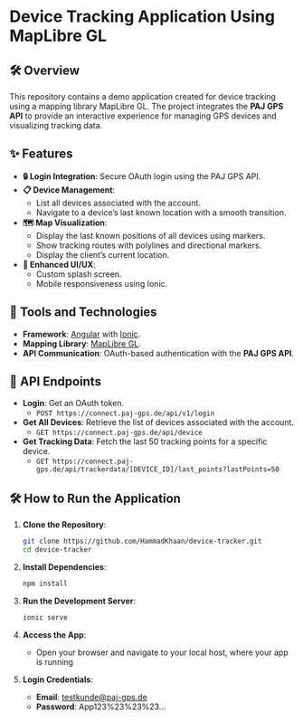 # Device Tracking Application Using MapLibre GL

## 🛠️ Overview
This repository contains a demo application created for device tracking using a mapping library MapLibre GL. The project integrates the **PAJ GPS API** to provide an interactive experience for managing GPS devices and visualizing tracking data.

## ✨ Features
- **🔒 Login Integration**: Secure OAuth login using the PAJ GPS API.
- **📋 Device Management**:
  - List all devices associated with the account.
  - Navigate to a device’s last known location with a smooth transition.
- **🗺️ Map Visualization**:
  - Display the last known positions of all devices using markers.
  - Show tracking routes with polylines and directional markers.
  - Display the client’s current location.
- **🎨 Enhanced UI/UX**:
  - Custom splash screen.
  - Mobile responsiveness using Ionic.

## 🚀 Tools and Technologies
- **Framework**: [Angular](https://angular.io/) with [Ionic](https://ionicframework.com/).
- **Mapping Library**: [MapLibre GL](https://maplibre.org/).
- **API Communication**: OAuth-based authentication with the **PAJ GPS API**.

## 📡 API Endpoints
- **Login**: Get an OAuth token.
  - `POST https://connect.paj-gps.de/api/v1/login`
- **Get All Devices**: Retrieve the list of devices associated with the account.
  - `GET https://connect.paj-gps.de/api/device`
- **Get Tracking Data**: Fetch the last 50 tracking points for a specific device.
  - `GET https://connect.paj-gps.de/api/trackerdata/[DEVICE_ID]/last_points?lastPoints=50`

## 🛠️ How to Run the Application
1. **Clone the Repository**:
   ```bash
   git clone https://github.com/HammadKhaan/device-tracker.git
   cd device-tracker
2. **Install Dependencies**:
    ```bash
   npm install
3. **Run the Development Server**:
    ```bash
    ionic serve
4. **Access the App**:
   - Open your browser and navigate to your local host, where your app is running
     
5. **Login Credentials**:
   - **Email**: testkunde@paj-gps.de
   - **Password**: App123%23%23%23...

